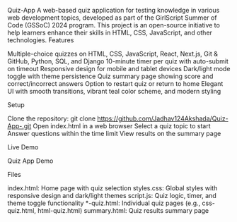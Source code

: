 Quiz-App
A web-based quiz application for testing knowledge in various web development topics, developed as part of the GirlScript Summer of Code (GSSoC) 2024 program. This project is an open-source initiative to help learners enhance their skills in HTML, CSS, JavaScript, and other technologies.
Features

Multiple-choice quizzes on HTML, CSS, JavaScript, React, Next.js, Git & GitHub, Python, SQL, and Django
10-minute timer per quiz with auto-submit on timeout
Responsive design for mobile and tablet devices
Dark/light mode toggle with theme persistence
Quiz summary page showing score and correct/incorrect answers
Option to restart quiz or return to home
Elegant UI with smooth transitions, vibrant teal color scheme, and modern styling

Setup

Clone the repository: git clone https://github.com/Jadhav124Akshada/Quiz-App-.git
Open index.html in a web browser
Select a quiz topic to start
Answer questions within the time limit
View results on the summary page

Live Demo

Quiz App Demo

Files

index.html: Home page with quiz selection
styles.css: Global styles with responsive design and dark/light themes
script.js: Quiz logic, timer, and theme toggle functionality
*-quiz.html: Individual quiz pages (e.g., css-quiz.html, html-quiz.html)
summary.html: Quiz results summary page
